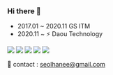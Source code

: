 ### Hi there 👋

<!--
**devPuppyee/devPuppyee** is a ✨ _special_ ✨ repository because its `README.md` (this file) appears on your GitHub profile.

Here are some ideas to get you started:

- 🔭 I’m currently working on ...
- 🌱 I’m currently learning ...
- 👯 I’m looking to collaborate on ...
- 🤔 I’m looking for help with ...
- 💬 Ask me about ...
- 📫 How to reach me: ...
- 😄 Pronouns: ...
- ⚡ Fun fact: ...
-->
- 2017.01 ~ 2020.11 GS ITM  
- 2020.11 ~ ⚡ Daou Technology  

<img src="https://img.shields.io/badge/Java-FF5E00?style=flat-square&logo=java&logoColor=white"/></a>
<img src="https://img.shields.io/badge/Spring-2F9D27?style=flat-square&logo=spring&logoColor=white"/></a>
<img src="https://img.shields.io/badge/SpringBoot-2F9D27?style=flat-square&logo=springBoot&logoColor=white"/></a>
<img src="https://img.shields.io/badge/JavaScript-FF48FF?style=flat-square&logo=javascript&logoColor=white"/></a>
<img src="https://img.shields.io/badge/Vue.js-003399?style=flat-square&logo=vue.js&logoColor=white"/></a>

💬 contact : seolhanee@gmail.com
